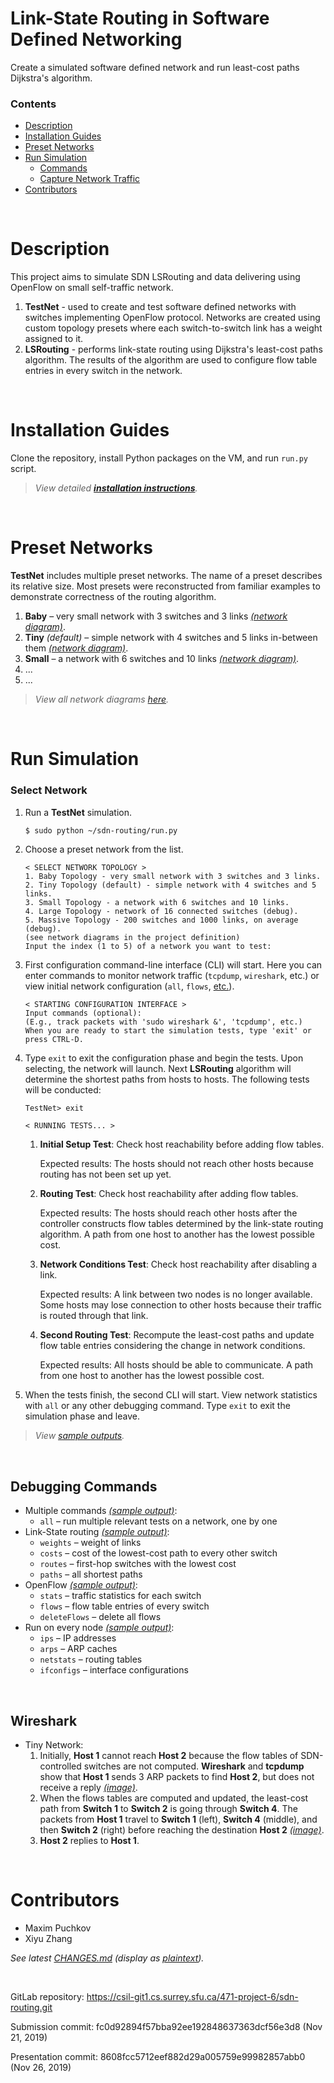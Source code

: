 # Link-State Routing in Software Defined Networking

Create a simulated software defined network and run least-cost paths Dijkstra's algorithm.


### Contents

* [Description](#description)
* [Installation Guides](#installation-guides) 
* [Preset Networks](#preset-networks)
* [Run Simulation](#run-simulation)
	* [Commands](#debugging-commands)
	* [Capture Network Traffic](#wireshark)
* [Contributors](#contributors)





&nbsp;
# Description

This project aims to simulate SDN LSRouting and data delivering using OpenFlow on small self-traffic network.

1. **TestNet** - used to create and test software defined networks with switches implementing OpenFlow protocol. Networks are created using custom topology presets where each switch-to-switch link has a  weight assigned to it.
2. **LSRouting** -  performs link-state routing using Dijkstra's least-cost paths algorithm. The results of the algorithm are used to configure flow table entries in every switch in the network. 



&nbsp;
# Installation Guides

Clone the repository, install Python packages on the VM, and run `run.py` script. 


 > _View detailed **[installation instructions](Documents/Install.md)**._
 
 <!-- URL:
https://csil-git1.cs.surrey.sfu.ca/471-project-6/sdn-routing/blob/master/Documents/Install.md -->





&nbsp;
# Preset Networks

**TestNet** includes multiple preset networks. The name of a preset describes its relative size. Most presets were reconstructed from familiar examples to demonstrate correctness of the routing algorithm.

1. **Baby** – very small network with 3 switches and 3 links _[(network diagram)](https://csil-git1.cs.surrey.sfu.ca/471-project-6/sdn-routing/blob/master/Documents/Diagrams/1-Baby-Diagram.png)_.
1. **Tiny** _(default)_ – simple network with 4 switches and 5 links in-between them _[(network diagram)](https://csil-git1.cs.surrey.sfu.ca/471-project-6/sdn-routing/blob/master/Documents/Diagrams/2-Tiny-Diagram.png)_.
1. **Small** – a network with 6 switches and 10 links _[(network diagram)](https://csil-git1.cs.surrey.sfu.ca/471-project-6/sdn-routing/blob/master/Documents/Diagrams/3-Small-Diagram.png)_.
1. ... <!-- **Large** – _(debug)_ _[(network diagram)](https://csil-git1.cs.surrey.sfu.ca/471-project-6/sdn-routing/blob/master/Documents/Diagrams/4-Large-Diagram.png)_. -->
1. ... <!-- **Massive** – 200 switches and 1,000 links. -->


> _View all network diagrams [here](#https://csil-git1.cs.surrey.sfu.ca/471-project-6/sdn-routing/tree/master/Documents/Diagrams)._ 





&nbsp;
# Run Simulation

### Select Network 

1. Run a **TestNet** simulation.

	```sh
	$ sudo python ~/sdn-routing/run.py
	```

1. Choose a preset network from the list.

	```		
	< SELECT NETWORK TOPOLOGY > 
	1. Baby Topology - very small network with 3 switches and 3 links.
	2. Tiny Topology (default) - simple network with 4 switches and 5 links.
	3. Small Topology - a network with 6 switches and 10 links.
	4. Large Topology - network of 16 connected switches (debug).
	5. Massive Topology - 200 switches and 1000 links, on average (debug).
	(see network diagrams in the project definition) 
	Input the index (1 to 5) of a network you want to test:
	```

1. First configuration command-line interface (CLI) will start. Here you can enter commands to monitor network traffic (`tcpdump`, `wireshark`, etc.) or view initial network configuration (`all`, `flows`, [etc.](#debugging-commands)). 

	```
	< STARTING CONFIGURATION INTERFACE > 
	Input commands (optional):
	(E.g., track packets with 'sudo wireshark &', 'tcpdump', etc.)
	When you are ready to start the simulation tests, type 'exit' or press CTRL-D.
	```

1. Type `exit` to exit the configuration phase and begin the tests. Upon selecting, the network will launch. Next **LSRouting** algorithm will determine the shortest paths from hosts to hosts. The following tests will be conducted:

	```
	TestNet> exit

	< RUNNING TESTS... >
	```


	1. **Initial Setup Test**: Check host reachability before adding flow tables.
		
		Expected results: The hosts should not reach other hosts because routing has not been set up yet. 

	1. **Routing Test**: Check host reachability after adding flow tables.
		
		Expected results: The hosts should reach other hosts after the controller constructs flow tables determined by the link-state routing algorithm. A path from one host to another has the lowest possible cost. 

	1. **Network Conditions Test**: Check host reachability after disabling a link. 
		
		Expected results: A link between two nodes is no longer available. Some hosts may lose connection to other hosts because their traffic is routed through that link. 
	
	1. **Second Routing Test**: Recompute the least-cost paths and update flow table entries considering the change in network conditions.
		
		Expected results: All hosts should be able to communicate. A path from one host to another has the lowest possible cost. 


1. When the tests finish, the second CLI will start. View network statistics with `all` or any other debugging command. Type `exit` to exit the simulation phase and leave.


> _View [sample outputs](https://csil-git1.cs.surrey.sfu.ca/471-project-6/sdn-routing/tree/master/Documents/SampleOutputs/3-Simulation)._



&nbsp;
## Debugging Commands

* Multiple commands _[(sample output)](https://csil-git1.cs.surrey.sfu.ca/471-project-6/sdn-routing/blob/master/Documents/SampleOutputs/2-CLI-Commands/all-sample.rtf)_:
	* `all` – run multiple relevant tests on a network, one by one
* Link-State routing _[(sample output)](https://csil-git1.cs.surrey.sfu.ca/471-project-6/sdn-routing/blob/master/Documents/SampleOutputs/2-CLI-Commands/routes-sample.rtf)_:
	* `weights` – weight of links
	* `costs` – cost of the lowest-cost path to every other switch
	* `routes` – first-hop switches with the lowest cost
	* `paths` – all shortest paths
* OpenFlow _[(sample output)](https://csil-git1.cs.surrey.sfu.ca/471-project-6/sdn-routing/blob/master/Documents/SampleOutputs/2-CLI-Commands/flows-sample.rtf)_:
	* `stats` – traffic statistics for each switch
	* `flows` – flow table entries of every switch
	*  `deleteFlows` – delete all flows
* Run on every node _[(sample output)](https://csil-git1.cs.surrey.sfu.ca/471-project-6/sdn-routing/blob/master/Documents/SampleOutputs/2-CLI-Commands/other-sample.rtf)_:
	* `ips` – IP addresses
	* `arps` – ARP caches
	* `netstats` – routing tables
	* `ifconfigs` – interface configurations



&nbsp;
## Wireshark

* Tiny Network:
	1. Initially, **Host 1** cannot reach **Host 2** because the flow tables of SDN-controlled switches are not computed. **Wireshark** and **tcpdump** show that **Host 1** sends 3 ARP packets to find **Host 2**, but does not receive a reply _[(image)](https://csil-git1.cs.surrey.sfu.ca/471-project-6/sdn-routing/blob/master/Documents/SampleOutputs/4-Wireshark/1-ping-s1-s2-fail.png)_.
	1. When the flows tables are computed and updated, the least-cost path from **Switch 1** to **Switch 2** is going through **Switch 4**. The packets from **Host 1** travel to **Switch 1** (left), **Switch 4** (middle), and then **Switch 2** (right) before reaching the destination **Host 2** _[(image)](https://csil-git1.cs.surrey.sfu.ca/471-project-6/sdn-routing/blob/master/Documents/SampleOutputs/4-Wireshark/2-ping-s1-s2-via-s4.png)_.
	1. **Host 2** replies to **Host 1**. 





&nbsp;
# Contributors

* Maxim Puchkov
* Xiyu Zhang

_See latest [CHANGES.md](CHANGES.md) (display as [plaintext](CHANGES.txt))._


&nbsp;
>>>
GitLab repository: https://csil-git1.cs.surrey.sfu.ca/471-project-6/sdn-routing.git

Submission commit: fc0d92894f57bba92ee192848637363dcf56e3d8 (Nov 21, 2019)

Presentation commit: 8608fcc5712eef882d29a005759e99982857abb0 (Nov 26, 2019)
>>>
